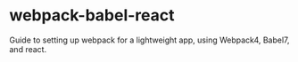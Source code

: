 # webpack-babel-react
Guide to setting up webpack for a lightweight app, using Webpack4, Babel7, and react.
